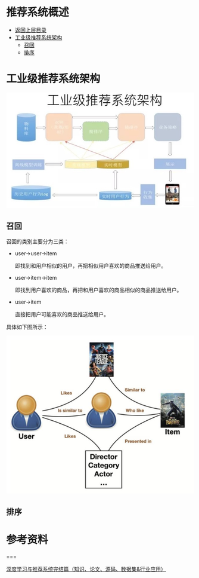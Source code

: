 # 推荐系统概述

* [返回上层目录](../recommender-systems.md)
* [工业级推荐系统架构](#工业级推荐系统架构)
  * [召回](#召回)
  * [排序](#排序)




# 工业级推荐系统架构

![recommend-system-architecture](pic/recommend-system-architecture.jpeg)





## 召回



召回的类别主要分为三类：

* user->user->item

  即找到和用户相似的用户，再把相似用户喜欢的商品推送给用户。

* user->item->item

  即找到用户喜欢的商品，再把和用户喜欢的商品相似的商品推送给用户。

* user->item

  直接把用户可能喜欢的商品推送给用户。

具体如下图所示：

![recall-type](pic/recall-type.jpg)



## 排序





# 参考资料

===

[深度学习与推荐系统完结篇（知识、论文、源码、数据集&行业应用）](https://mp.weixin.qq.com/s/n5ZplTadX6jtXIwJmXHivg)

